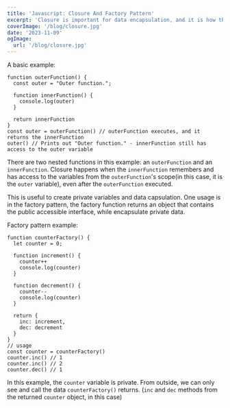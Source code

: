 ```yaml
---
title: 'Javascript: Closure And Factory Pattern'
excerpt: 'Closure is important for data encapsulation, and it is how the factory pattern is implemented. This short article provides simple language to understand the concept.'
coverImage: '/blog/closure.jpg'
date: '2023-11-09'
ogImage:
  url: '/blog/closure.jpg'
---
```


A basic example:
```
function outerFunction() {
  const outer = "Outer function.";

  function innerFunction() {
    console.log(outer)
  }

  return innerFunction
}
const outer = outerFunction() // outerFunction executes, and it returns the innerFunction
outer() // Prints out "Outer function." - innerFunction still has access to the outer variable
```

There are two nested functions in this example: an `outerFunction` and an `innerFunction`. Closure happens when the `innerFunction` remembers and has access to the variables from the `outerFunction`'s scope(in this case, it is the `outer` variable), even after the `outerFunction` executed.

This is useful to create private variables and data capsulation. One usage is in the factory pattern, the factory function returns an object that contains the public accessible interface, while encapsulate private data. 

Factory pattern example:
```
function counterFactory() {
  let counter = 0;

  function increment() {
    counter++
    console.log(counter)
  }

  function decrement() {
    counter--
    console.log(counter)
  }

  return {
    inc: increment,
    dec: decrement
  }
}
// usage
const counter = counterFactory()
counter.inc() // 1
counter.inc() // 2
counter.dec() // 1

```
In this example, the `counter` variable is private. From outside, we can only see and call the data `counterFactory()` returns. (`inc` and `dec` methods from the returned `counter` object, in this case)